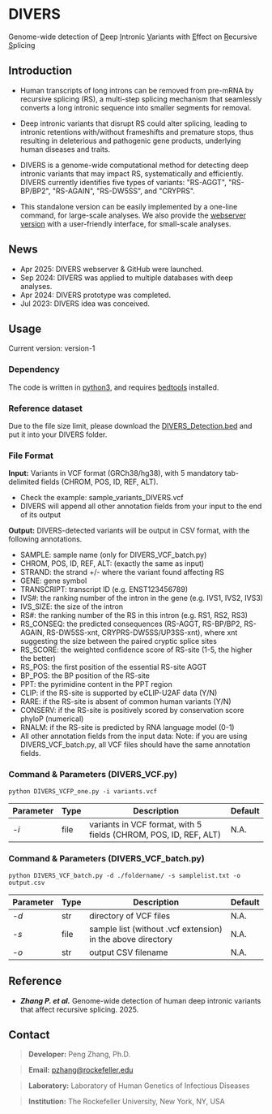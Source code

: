 # DIVERS
Genome-wide detection of <ins>D</ins>eep <ins>I</ins>ntronic <ins>V</ins>ariants with <ins>E</ins>ffect on <ins>R</ins>ecursive <ins>S</ins>plicing

## Introduction
- Human transcripts of long introns can be removed from pre-mRNA by recursive splicing (RS), a multi-step splicing mechanism that seamlessly converts a long intronic sequence into smaller segments for removal. 

- Deep intronic variants that disrupt RS could alter splicing, leading to intronic retentions with/without frameshifts and premature stops, thus resulting in deleterious and pathogenic gene products, underlying human diseases and traits. 

- DIVERS is a genome-wide computational method for detecting deep intronic variants that may impact RS, systematically and efficiently. DIVERS currently identifies five types of variants: "RS-AGGT", "RS-BP/BP2", "RS-AGAIN", "RS-DW5SS", and "CRYPRS".

- This standalone version can be easily implemented by a one-line command, for large-scale analyses. We also provide the [webserver version](https://hgidsoft.rockefeller.edu/DIVERS) with a user-friendly interface, for small-scale analyses.

## News
- Apr 2025: DIVERS webserver & GitHub were launched.  
- Sep 2024: DIVERS was applied to multiple databases with deep analyses.
- Apr 2024: DIVERS prototype was completed.
- Jul 2023: DIVERS idea was conceived.

## Usage 
Current version: version-1

### Dependency
The code is written in [python3](https://www.python.org/downloads/), and requires [bedtools](https://bedtools.readthedocs.io/en/latest/) installed.

### Reference dataset
Due to the file size limit, please download the [DIVERS_Detection.bed](http://hgidsoft.rockefeller.edu/DIVERS/standalone.html) and put it into your DIVERS folder.

### File Format
**Input:** Variants in VCF format (GRCh38/hg38), with 5 mandatory tab-delimited fields (CHROM, POS, ID, REF, ALT).
  - Check the example: sample_variants_DIVERS.vcf
  - DIVERS will append all other annotation fields from your input to the end of its output

**Output:** DIVERS-detected variants will be output in CSV format, with the following annotations.
  - SAMPLE: sample name (only for DIVERS_VCF_batch.py)
  - CHROM, POS, ID, REF, ALT: (exactly the same as input)
  - STRAND: the strand +/- where the variant found affecting RS
  - GENE: gene symbol
  - TRANSCRIPT: transcript ID (e.g. ENST123456789)
  - IVS#: the ranking number of the intron in the gene (e.g. IVS1, IVS2, IVS3)
  - IVS_SIZE: the size of the intron
  - RS#: the ranking number of the RS in this intron (e.g. RS1, RS2, RS3)
  - RS_CONSEQ: the predicted consequences (RS-AGGT, RS-BP/BP2, RS-AGAIN, RS-DW5SS-xnt, CRYPRS-DW5SS/UP3SS-xnt), where xnt suggesting the size between the paired cryptic splice sites
  - RS_SCORE: the weighted confidence score of RS-site (1-5, the higher the better)
  - RS_POS: the first position of the essential RS-site AGGT
  - BP_POS: the BP position of the RS-site
  - PPT: the pyrimidine content in the PPT region
  - CLIP: if the RS-site is supported by eCLIP-U2AF data (Y/N)
  - RARE: if the RS-site is absent of common human variants (Y/N)
  - CONSERV: if the RS-site is positively scored by conservation score phyloP (numerical)
  - RNALM: if the RS-site is predicted by RNA language model (0-1)
  - All other annotation fields from the input data: Note: if you are using DIVERS_VCF_batch.py, all VCF files should have the same annotation fields.

### Command & Parameters (DIVERS_VCF.py)
```
python DIVERS_VCFP_one.py -i variants.vcf
```

Parameter | Type | Description | Default
----------|------|-------------|--------------
*-i*|file|variants in VCF format, with 5 fields (CHROM, POS, ID, REF, ALT)|N.A.

### Command & Parameters (DIVERS_VCF_batch.py)
```
python DIVERS_VCF_batch.py -d ./foldername/ -s samplelist.txt -o output.csv
```

Parameter | Type | Description | Default
----------|------|-------------|--------------
*-d*|str|directory of VCF files|N.A.
*-s*|file|sample list (without .vcf extension) in the above directory|N.A.
*-o*|str|output CSV filename|N.A.


## Reference
- ***Zhang P. et al.*** Genome-wide detection of human deep intronic variants that affect recursive splicing. 2025.

## Contact
> **Developer:** Peng Zhang, Ph.D.

> **Email:** pzhang@rockefeller.edu

> **Laboratory:** Laboratory of Human Genetics of Infectious Diseases

> **Institution:** The Rockefeller University, New York, NY, USA
